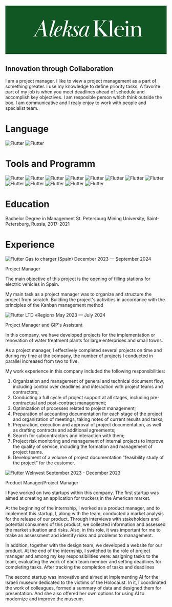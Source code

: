 [![Header](https://github.com/AleksaKlein/AleksaKlein/blob/main/Assets/Aleksa%20Klein%20(2).png)](https://www.linkedin.com/in/aleksa-klein-936956252?utm_source=share&utm_campaign=share_via&utm_content=profile&utm_medium=ios_app)

## Innovation through Collaboration 

I am a project manager. I like to view a project management as a part of something greater. I use my knowledge to define priority tasks. A favorite part of my job is when you meet deadlines ahead of schedule and accomplish key objectives. I am resposible person which think outside the box. I am communicative and I realy enjoy to work with people and specialist team.  

# Language 

![Flutter](https://img.shields.io/badge/-Russian-<COLOR> )
![Flutter](https://img.shields.io/badge/-English-<COLOR> )

 
 # Tools and Programm

![Flutter](https://img.shields.io/badge/-MSProject-<COLOR> )
![Flutter](https://img.shields.io/badge/-Exel-<COLOR> )
![Flutter](https://img.shields.io/badge/-Word-<COLOR> )
![Flutter](https://img.shields.io/badge/-GitHub-<COLOR> )
![Flutter](https://img.shields.io/badge/-MSProject-<COLOR> )
![Flutter](https://img.shields.io/badge/-AI-<COLOR> )
![Flutter](https://img.shields.io/badge/-Jira-<COLOR> )
![Flutter](https://img.shields.io/badge/-Canban-<COLOR> )
![Flutter](https://img.shields.io/badge/-Devtools-<COLOR> )
![Flutter](https://img.shields.io/badge/-Postman-<COLOR> )
![Flutter](https://img.shields.io/badge/-MySQL-<COLOR> )
![Flutter](https://img.shields.io/badge/-CharlesProxy-<COLOR> )
![Flutter](https://img.shields.io/badge/-Bash-<COLOR> )


# Education 
Bachelor Degree in Management 
St. Petersburg Mining University, Saint-Petersburg, Russia,
2017-2021


# Experience 

![Flutter](https://img.shields.io/badge/-*-<COLOR> ) Gas to charger (Spain) December 2023 — September 2024

Project Manager

 The main objective of this project is the opening of filling stations for electric vehicles in Spain.

My main task as a project manager was to organize and structure the project from scratch. Building the project's activities in accordance with the principles of the Kanban management method

![Flutter](https://img.shields.io/badge/-*-<COLOR> ) LTD «Region» May 2023 — July 2024

Project Manager and GIP's Assistant

In this company, we have developed projects for the implementation or renovation of water treatment plants for large enterprises and small towns.

As a project manager, I effectively completed several projects on time and during my time at the company, the number of projects I conducted in parallel increased from two to five.

My work experience in this company included the following responsibilities:

1. Organization and management of general and technical document flow, including control over deadlines and interaction with project teams and contractors;
2. Conducting a full cycle of project support at all stages, including pre-contractual and post-contract management;
3. Optimization of processes related to project management;
4. Preparation of accounting documentation for each stage of the project and organization of meetings, taking notes of current results and tasks;
5. Preparation, execution and approval of project documentation, as well as drafting contracts and additional agreements;
6. Search for subcontractors and interaction with them;
7. Project risk monitoring and management of internal projects to improve the quality of service, including the formation and management of project teams.
8. Development of a volume of project documentation "feasibility study of the project" for the customer.

![Flutter](https://img.shields.io/badge/-*-<COLOR> ) WeInvest September 2023 - December 2023

Product Manager/Project Manager

I have worked on two startups within this company. The first startup was aimed at creating an application for truckers in the American market.

At the beginning of the internship, I worked as a product manager, and to implement this startup, I, along with the team, conducted a market analysis for the release of our product. Through interviews with stakeholders and potential consumers of this product, we collected information and assessed the market situation and risks. Also, in this role, it was important for me to make an assessment and identify risks and problems to management.

In addition, together with the design team, we developed a website for our product.
At the end of the internship, I switched to the role of project manager and among my key responsibilities were: assigning tasks to the team, evaluating the work of each team member and setting deadlines for completing tasks. After tracking the completion of tasks and deadlines

The second startup was innovative and aimed at implementing AI for the Israeli museum dedicated to the victims of the Holocaust. In it, I coordinated the work of colleagues, formed a summary of data and designed them for presentation. And she also offered her own options for using AI to modernize and improve the museum.



<div id="header" alight ="center"> 
<img scr ="https://i.giphy.com/media/v1.Y2lkPTc5MGI3NjExZGo2ZXAwZDRuNzFuYmdvNzdjMm03YmEzYWNpZXZ4aHFxYWhxb3RyayZlcD12MV9pbnRlcm5hbF9naWZfYnlfaWQmY3Q9Zw/a9d3bbcM3ImXe/giphy.gif" width="100"/>
</div>

